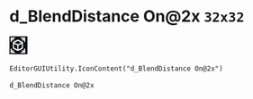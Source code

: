 # d_BlendDistance On@2x `32x32`
<img src="/img/d_BlendDistance%20On@2x.png" width=32 height=32>

``` CSharp
EditorGUIUtility.IconContent("d_BlendDistance On@2x")
```
```
d_BlendDistance On@2x
```

